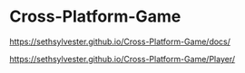 # Cross-Platform-Game
 
 https://sethsylvester.github.io/Cross-Platform-Game/docs/
 
 https://sethsylvester.github.io/Cross-Platform-Game/Player/
